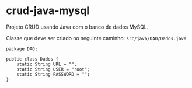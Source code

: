 # crud-java-mysql
Projeto CRUD usando Java com o banco de dados MySQL.

Classe que deve ser criado no seguinte caminho: `src/java/DAO/Dados.java`

```
package DAO;

public class Dados {
    static String URL = "";
    static String USER = "root";
    static String PASSWORD = "";
}
```
